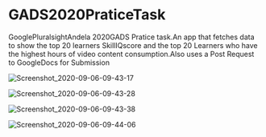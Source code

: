 # GADS2020PraticeTask
GooglePluralsightAndela 2020GADS Pratice task.An app that fetches data to show the top 20 learners SkillIQscore and the top 20 Learners who have the highest hours of video content consumption.Also uses a Post Request to GoogleDocs for Submission

![Screenshot_2020-09-06-09-43-17](https://user-images.githubusercontent.com/44091450/92322072-f11c4d80-efe3-11ea-82c4-67362f6d375b.png)


![Screenshot_2020-09-06-09-43-28](https://user-images.githubusercontent.com/44091450/92322104-1b6e0b00-efe4-11ea-8ed5-b8994a1d6fa4.png)


![Screenshot_2020-09-06-09-43-38](https://user-images.githubusercontent.com/44091450/92322115-33de2580-efe4-11ea-91ab-b21c3da1eba4.png)

![Screenshot_2020-09-06-09-44-06](https://user-images.githubusercontent.com/44091450/92322128-46585f00-efe4-11ea-9b45-3a386fcbedd6.png)
